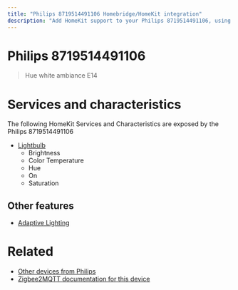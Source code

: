 ```yaml
---
title: "Philips 8719514491106 Homebridge/HomeKit integration"
description: "Add HomeKit support to your Philips 8719514491106, using Homebridge, Zigbee2MQTT and homebridge-z2m."
---
```

<!---
This file has been GENERATED using src/docgen/docgen.ts
DO NOT EDIT THIS FILE MANUALLY!
-->
# Philips 8719514491106
> Hue white ambiance E14


# Services and characteristics
The following HomeKit Services and Characteristics are exposed by
the Philips 8719514491106

* [Lightbulb](../../light.md)
  * Brightness
  * Color Temperature
  * Hue
  * On
  * Saturation

## Other features
* [Adaptive Lighting](../../light.md)

# Related
* [Other devices from Philips](../index.md#philips)
* [Zigbee2MQTT documentation for this device](https://www.zigbee2mqtt.io/devices/8719514491106.html)